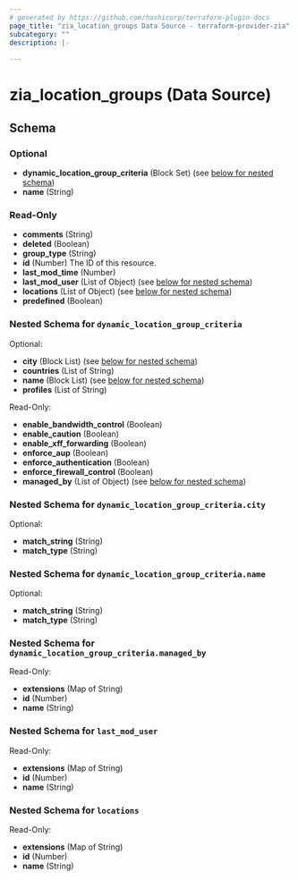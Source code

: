 ```yaml
---
# generated by https://github.com/hashicorp/terraform-plugin-docs
page_title: "zia_location_groups Data Source - terraform-provider-zia"
subcategory: ""
description: |-
  
---
```


# zia_location_groups (Data Source)





<!-- schema generated by tfplugindocs -->
## Schema

### Optional

- **dynamic_location_group_criteria** (Block Set) (see [below for nested schema](#nestedblock--dynamic_location_group_criteria))
- **name** (String)

### Read-Only

- **comments** (String)
- **deleted** (Boolean)
- **group_type** (String)
- **id** (Number) The ID of this resource.
- **last_mod_time** (Number)
- **last_mod_user** (List of Object) (see [below for nested schema](#nestedatt--last_mod_user))
- **locations** (List of Object) (see [below for nested schema](#nestedatt--locations))
- **predefined** (Boolean)

<a id="nestedblock--dynamic_location_group_criteria"></a>
### Nested Schema for `dynamic_location_group_criteria`

Optional:

- **city** (Block List) (see [below for nested schema](#nestedblock--dynamic_location_group_criteria--city))
- **countries** (List of String)
- **name** (Block List) (see [below for nested schema](#nestedblock--dynamic_location_group_criteria--name))
- **profiles** (List of String)

Read-Only:

- **enable_bandwidth_control** (Boolean)
- **enable_caution** (Boolean)
- **enable_xff_forwarding** (Boolean)
- **enforce_aup** (Boolean)
- **enforce_authentication** (Boolean)
- **enforce_firewall_control** (Boolean)
- **managed_by** (List of Object) (see [below for nested schema](#nestedatt--dynamic_location_group_criteria--managed_by))

<a id="nestedblock--dynamic_location_group_criteria--city"></a>
### Nested Schema for `dynamic_location_group_criteria.city`

Optional:

- **match_string** (String)
- **match_type** (String)


<a id="nestedblock--dynamic_location_group_criteria--name"></a>
### Nested Schema for `dynamic_location_group_criteria.name`

Optional:

- **match_string** (String)
- **match_type** (String)


<a id="nestedatt--dynamic_location_group_criteria--managed_by"></a>
### Nested Schema for `dynamic_location_group_criteria.managed_by`

Read-Only:

- **extensions** (Map of String)
- **id** (Number)
- **name** (String)



<a id="nestedatt--last_mod_user"></a>
### Nested Schema for `last_mod_user`

Read-Only:

- **extensions** (Map of String)
- **id** (Number)
- **name** (String)


<a id="nestedatt--locations"></a>
### Nested Schema for `locations`

Read-Only:

- **extensions** (Map of String)
- **id** (Number)
- **name** (String)


